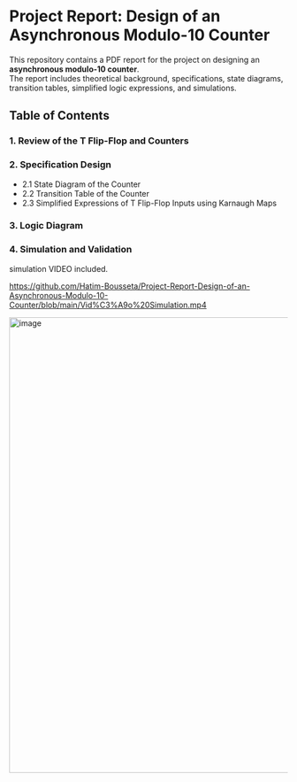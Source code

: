 # Project Report: Design of an Asynchronous Modulo-10 Counter

This repository contains a PDF report for the project on designing an **asynchronous modulo-10 counter**.  
The report includes theoretical background, specifications, state diagrams, transition tables, simplified logic expressions, and simulations.

## Table of Contents

### 1. Review of the T Flip-Flop and Counters

### 2. Specification Design
- 2.1 State Diagram of the Counter  
- 2.2 Transition Table of the Counter  
- 2.3 Simplified Expressions of T Flip-Flop Inputs using Karnaugh Maps  

### 3. Logic Diagram

### 4. Simulation and Validation


simulation VIDEO included.


https://github.com/Hatim-Bousseta/Project-Report-Design-of-an-Asynchronous-Modulo-10-Counter/blob/main/Vid%C3%A9o%20Simulation.mp4



<img width="1887" height="823" alt="image" src="https://github.com/user-attachments/assets/e69bfbe2-119f-4f00-b757-bfe8067f097f" />
